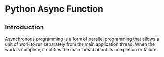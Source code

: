 # Python Async Function

## Introduction

Asynchronous programming is a form of parallel programming that allows a unit of work to run separately from the main application thread. When the work is complete, it notifies the main thread about its completion or failure.

